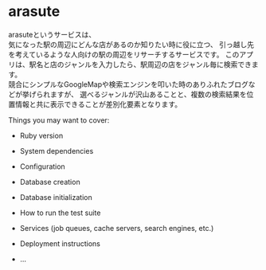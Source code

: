 # arasute

arasuteというサービスは、    
気になった駅の周辺にどんな店があるのか知りたい時に役に立つ、
引っ越し先を考えているような人向けの駅の周辺をリサーチするサービスです。
このアプリは、駅名と店のジャンルを入力したら、駅周辺の店をジャンル毎に検索できます。     
競合にシンプルなGoogleMapや検索エンジンを叩いた時のありふれたブログなどが挙げられますが、
選べるジャンルが沢山あることと、複数の検索結果を位置情報と共に表示できることが差別化要素となります。

Things you may want to cover:

* Ruby version

* System dependencies

* Configuration

* Database creation

* Database initialization

* How to run the test suite

* Services (job queues, cache servers, search engines, etc.)

* Deployment instructions

* ...
